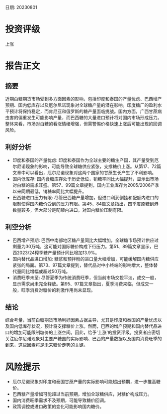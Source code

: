 
日期: 20230801

# 投资评级

上涨

# 报告正文

## 摘要

近期白糖期货市场受到多方面因素的影响，包括印度和泰国的产量忧虑、巴西增产预期、国内低库存以及厄尔尼诺现象对全球糖产量的潜在影响。印度糖厂的盈利水平预计将保持稳定，而肯尼亚和俄罗斯的糖产量面临挑战。国内方面，广西甘蔗病虫害的偏重发生可能影响产量，而巴西糖的大量进口预计将对国内市场形成压力。整体来看，市场对白糖的看涨情绪增强，但需警惕价格快速上涨后可能出现的回调风险。

## 利好分析

* 印度和泰国的产量忧虑: 印度和泰国作为全球主要的糖生产国，其产量受到厄尔尼诺现象的影响，可能导致全球糖供应紧张，支撑糖价上涨。从第17、72篇文章中可以看出，厄尔尼诺现象对这两个国家的甘蔗生长产生了不利影响。
* 国内低库存: 国内食糖库存处于历史低位，销糖率同比大幅提升，显示出市场对白糖的需求旺盛。第57、99篇文章提到，国内工业库存为2005/2006产季以来同期最低，销糖率同比大幅提升。
* 巴西糖进口压力有限: 尽管巴西糖产量增加，但进口利润倒挂和配额内进口的限制使得国内糖价受到的压力有限。第45、84篇文章指出，四季度原糖到港数量较多，但大部分是配额内进口，对国内糖价压制有限。

## 利空分析

* 巴西增产预期: 巴西中南部地区糖产量同比大幅增加，全球糖市场预计供应过剩量为30万吨，这可能对国际糖价构成下行压力。第51、89篇文章显示，巴西2023/24榨季糖产量预计同比增加13.9%。
* 国内替代品进口增加: 糖浆和预拌粉的进口量大幅增加，可能缓解国内糖供应紧张的局面。第73、97篇文章提到，替代品对中小终端的影响增大，整体替代量同比增幅或超过50万吨。
* 消费旺季未至: 尽管夏季为传统消费旺季，但当前市场交投平淡，成交一般，显示需求尚未完全释放。第95、97篇文章指出，夏季消费来临，但成交一般，旺季消费对糖价的刺激作用尚未显现。

## 结论

综合考量，当前白糖期货市场利好因素占据主导，尤其是印度和泰国的产量忧虑以及国内低库存状况，预计将支撑糖价上涨。然而，巴西的增产预期和国内替代品进口的增加可能限制糖价的上涨空间。因此，给予'上涨'的投资评级。投资者应密切关注厄尔尼诺现象对主要产糖国的实际影响、巴西的产量数据以及国内消费旺季的到来，这些因素将是未来糖价走势的关键。

# 风险提示

* 厄尔尼诺现象对印度和泰国甘蔗产量的实际影响可能超出预期，进一步推高糖价。
* 巴西糖产量增幅可能超过当前预期，增加全球糖供应，对糖价构成压力。
* 国内消费旺季需求不及预期，可能导致糖价回调。
* 政策调控或进口政策的变化可能影响国内糖价。
